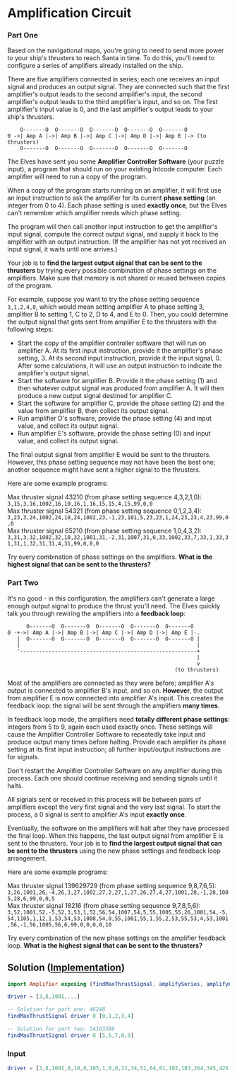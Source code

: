 # Amplification Circuit

### Part One

Based on the navigational maps, you're going to need to send more power to your ship's thrusters to reach Santa in time. To do this, you'll need to configure a series of amplifiers already installed on the ship.

There are five amplifiers connected in series; each one receives an input signal and produces an output signal. They are connected such that the first amplifier's output leads to the second amplifier's input, the second amplifier's output leads to the third amplifier's input, and so on. The first amplifier's input value is 0, and the last amplifier's output leads to your ship's thrusters.

```
    O-------O  O-------O  O-------O  O-------O  O-------O
0 ->| Amp A |->| Amp B |->| Amp C |->| Amp D |->| Amp E |-> (to thrusters)
    O-------O  O-------O  O-------O  O-------O  O-------O
```

The Elves have sent you some **Amplifier Controller Software** (your puzzle input), a program that should run on your existing Intcode computer. Each amplifier will need to run a copy of the program.

When a copy of the program starts running on an amplifier, it will first use an input instruction to ask the amplifier for its current **phase setting** (an integer from 0 to 4). Each phase setting is used **exactly once**, but the Elves can't remember which amplifier needs which phase setting.

The program will then call another input instruction to get the amplifier's input signal, compute the correct output signal, and supply it back to the amplifier with an output instruction. (If the amplifier has not yet received an input signal, it waits until one arrives.)

Your job is to **find the largest output signal that can be sent to the thrusters** by trying every possible combination of phase settings on the amplifiers. Make sure that memory is not shared or reused between copies of the program.

For example, suppose you want to try the phase setting sequence `3,1,2,4,0`, which would mean setting amplifier A to phase setting 3, amplifier B to setting 1, C to 2, D to 4, and E to 0. Then, you could determine the output signal that gets sent from amplifier E to the thrusters with the following steps:

- Start the copy of the amplifier controller software that will run on amplifier A. At its first input instruction, provide it the amplifier's phase setting, 3. At its second input instruction, provide it the input signal, 0. After some calculations, it will use an output instruction to indicate the amplifier's output signal.
- Start the software for amplifier B. Provide it the phase setting (1) and then whatever output signal was produced from amplifier A. It will then produce a new output signal destined for amplifier C.
- Start the software for amplifier C, provide the phase setting (2) and the value from amplifier B, then collect its output signal.
- Run amplifier D's software, provide the phase setting (4) and input value, and collect its output signal.
- Run amplifier E's software, provide the phase setting (0) and input value, and collect its output signal.

The final output signal from amplifier E would be sent to the thrusters. However, this phase setting sequence may not have been the best one; another sequence might have sent a higher signal to the thrusters.

Here are some example programs:

Max thruster signal 43210 (from phase setting sequence 4,3,2,1,0):  `3,15,3,16,1002,16,10,16,1,16,15,15,4,15,99,0,0`  
Max thruster signal 54321 (from phase setting sequence 0,1,2,3,4): `3,23,3,24,1002,24,10,24,1002,23,-1,23,101,5,23,23,1,24,23,23,4,23,99,0,0`  
Max thruster signal 65210 (from phase setting sequence 1,0,4,3,2): `3,31,3,32,1002,32,10,32,1001,31,-2,31,1007,31,0,33,1002,33,7,33,1,33,31,31,1,32,31,31,4,31,99,0,0,0`

Try every combination of phase settings on the amplifiers. **What is the highest signal that can be sent to the thrusters?**

### Part Two

It's no good - in this configuration, the amplifiers can't generate a large enough output signal to produce the thrust you'll need. The Elves quickly talk you through rewiring the amplifiers into a **feedback loop**:

```
      O-------O  O-------O  O-------O  O-------O  O-------O
0 -+->| Amp A |->| Amp B |->| Amp C |->| Amp D |->| Amp E |-.
   |  O-------O  O-------O  O-------O  O-------O  O-------O |
   |                                                        |
   '--------------------------------------------------------+
                                                            |
                                                            v
                                                     (to thrusters)
```

Most of the amplifiers are connected as they were before; amplifier A's output is connected to amplifier B's input, and so on. **However**, the output from amplifier E is now connected into amplifier A's input. This creates the feedback loop: the signal will be sent through the amplifiers **many times**.

In feedback loop mode, the amplifiers need **totally different phase settings**: integers from 5 to 9, again each used exactly once. These settings will cause the Amplifier Controller Software to repeatedly take input and produce output many times before halting. Provide each amplifier its phase setting at its first input instruction; all further input/output instructions are for signals.

Don't restart the Amplifier Controller Software on any amplifier during this process. Each one should continue receiving and sending signals until it halts.

All signals sent or received in this process will be between pairs of amplifiers except the very first signal and the very last signal. To start the process, a 0 signal is sent to amplifier A's input **exactly once**.

Eventually, the software on the amplifiers will halt after they have processed the final loop. When this happens, the last output signal from amplifier E is sent to the thrusters. Your job is to **find the largest output signal that can be sent to the thrusters** using the new phase settings and feedback loop arrangement.

Here are some example programs:

Max thruster signal 139629729 (from phase setting sequence 9,8,7,6,5): `3,26,1001,26,-4,26,3,27,1002,27,2,27,1,27,26,27,4,27,1001,28,-1,28,1005,28,6,99,0,0,5`  
Max thruster signal 18216 (from phase setting sequence 9,7,8,5,6): `3,52,1001,52,-5,52,3,53,1,52,56,54,1007,54,5,55,1005,55,26,1001,54,-5,54,1105,1,12,1,53,54,53,1008,54,0,55,1001,55,1,55,2,53,55,53,4,53,1001,56,-1,56,1005,56,6,99,0,0,0,0,10`

Try every combination of the new phase settings on the amplifier feedback loop. **What is the highest signal that can be sent to the thrusters?**

## Solution ([Implementation](../../src/Amplifier.elm))

```elm
import Amplifier exposing (findMaxThrustSignal, amplifySeries, amplifyLoop)

driver = [3,8,1001,...]

-- Solution for part one: 46248
findMaxThrustSignal driver 0 [0,1,2,3,4]

-- Solution for part two: 54163586
findMaxThrustSignal driver 0 [5,6,7,8,9]
```

### Input

```elm
driver = [3,8,1001,8,10,8,105,1,0,0,21,34,51,64,81,102,183,264,345,426,99999,3,9,102,2,9,9,1001,9,4,9,4,9,99,3,9,101,4,9,9,102,5,9,9,1001,9,2,9,4,9,99,3,9,101,3,9,9,1002,9,5,9,4,9,99,3,9,102,3,9,9,101,3,9,9,1002,9,4,9,4,9,99,3,9,1002,9,3,9,1001,9,5,9,1002,9,5,9,101,3,9,9,4,9,99,3,9,102,2,9,9,4,9,3,9,101,1,9,9,4,9,3,9,1001,9,1,9,4,9,3,9,101,1,9,9,4,9,3,9,101,2,9,9,4,9,3,9,102,2,9,9,4,9,3,9,101,2,9,9,4,9,3,9,102,2,9,9,4,9,3,9,102,2,9,9,4,9,3,9,102,2,9,9,4,9,99,3,9,101,2,9,9,4,9,3,9,1001,9,1,9,4,9,3,9,1002,9,2,9,4,9,3,9,1001,9,1,9,4,9,3,9,1001,9,2,9,4,9,3,9,101,1,9,9,4,9,3,9,1002,9,2,9,4,9,3,9,102,2,9,9,4,9,3,9,1002,9,2,9,4,9,3,9,101,1,9,9,4,9,99,3,9,1002,9,2,9,4,9,3,9,102,2,9,9,4,9,3,9,102,2,9,9,4,9,3,9,101,1,9,9,4,9,3,9,101,2,9,9,4,9,3,9,101,2,9,9,4,9,3,9,1002,9,2,9,4,9,3,9,1001,9,1,9,4,9,3,9,1001,9,2,9,4,9,3,9,1002,9,2,9,4,9,99,3,9,1001,9,1,9,4,9,3,9,102,2,9,9,4,9,3,9,1002,9,2,9,4,9,3,9,101,2,9,9,4,9,3,9,101,2,9,9,4,9,3,9,1002,9,2,9,4,9,3,9,102,2,9,9,4,9,3,9,1002,9,2,9,4,9,3,9,1001,9,1,9,4,9,3,9,1001,9,1,9,4,9,99,3,9,1002,9,2,9,4,9,3,9,102,2,9,9,4,9,3,9,1001,9,2,9,4,9,3,9,101,2,9,9,4,9,3,9,102,2,9,9,4,9,3,9,1001,9,1,9,4,9,3,9,1002,9,2,9,4,9,3,9,1001,9,2,9,4,9,3,9,102,2,9,9,4,9,3,9,101,1,9,9,4,9,99]
```
